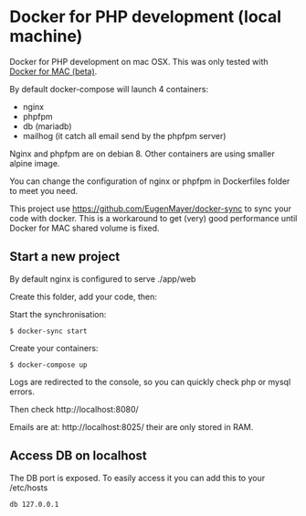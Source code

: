 # Docker for PHP development (local machine)

Docker for PHP development on mac OSX. This was only tested with [Docker for MAC (beta)](https://docs.docker.com/docker-for-mac/).

By default docker-compose will launch 4 containers:
- nginx
- phpfpm
- db (mariadb)
- mailhog (it catch all email send by the phpfpm server)

Nginx and phpfpm are on debian 8. Other containers are using smaller alpine image.

You can change the configuration of nginx or phpfpm in Dockerfiles folder to meet you need.

This project use https://github.com/EugenMayer/docker-sync to sync your code with docker. This is a workaround to get (very) good performance until Docker for MAC shared volume is fixed.

## Start a new project

By default nginx is configured to serve ./app/web

Create this folder, add your code, then:

Start the synchronisation:

    $ docker-sync start

Create your containers:

    $ docker-compose up
    
Logs are redirected to the console, so you can quickly check php or mysql errors.

Then check http://localhost:8080/

Emails are at: http://localhost:8025/ their are only stored in RAM.

## Access DB on localhost

The DB port is exposed. To easily access it you can add this to your /etc/hosts

    db 127.0.0.1

